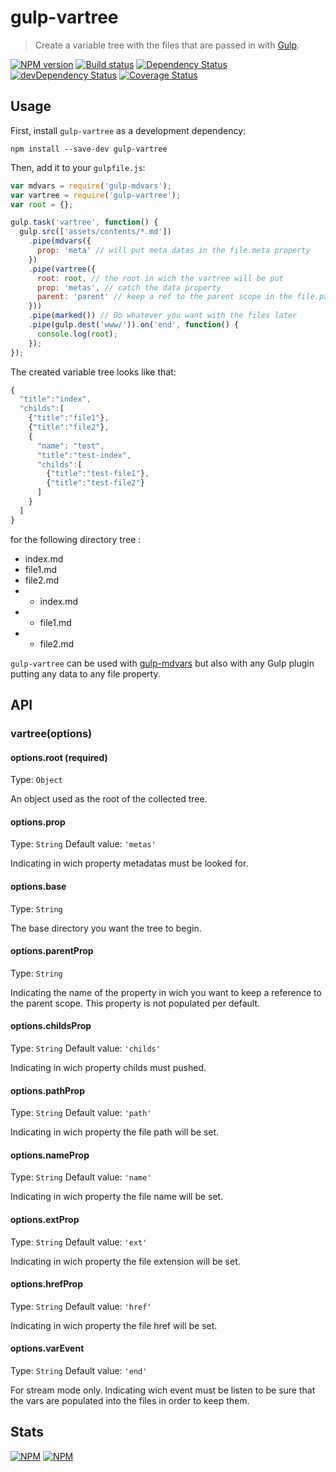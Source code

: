 # gulp-vartree
> Create a variable tree with the files that are passed in with [Gulp](http://gulpjs.com/).

[![NPM version](https://badge.fury.io/js/gulp-vartree.png)](https://npmjs.org/package/gulp-vartree) [![Build status](https://secure.travis-ci.org/nfroidure/gulp-vartree.png)](https://travis-ci.org/nfroidure/gulp-vartree) [![Dependency Status](https://david-dm.org/nfroidure/gulp-vartree.png)](https://david-dm.org/nfroidure/gulp-vartree) [![devDependency Status](https://david-dm.org/nfroidure/gulp-vartree/dev-status.png)](https://david-dm.org/nfroidure/gulp-vartree#info=devDependencies) [![Coverage Status](https://coveralls.io/repos/nfroidure/gulp-vartree/badge.png?branch=master)](https://coveralls.io/r/nfroidure/gulp-vartree?branch=master)

## Usage

First, install `gulp-vartree` as a development dependency:

```shell
npm install --save-dev gulp-vartree
```

Then, add it to your `gulpfile.js`:

```javascript
var mdvars = require('gulp-mdvars');
var vartree = require('gulp-vartree');
var root = {};

gulp.task('vartree', function() {
  gulp.src(['assets/contents/*.md'])
    .pipe(mdvars({
      prop: 'meta' // will put meta datas in the file.meta property
    })
    .pipe(vartree({
      root: root, // the root in wich the vartree will be put
      prop: 'metas', // catch the data property
      parent: 'parent' // keep a ref to the parent scope in the file.parent property
    }))
    .pipe(marked()) // Do whatever you want with the files later
    .pipe(gulp.dest('www/')).on('end', function() {
      console.log(root);
    });
});
```
The created variable tree looks like that:
```js
{
  "title":"index",
  "childs":[
    {"title":"file1"},
    {"title":"file2"},
    {
      "name": "test",
      "title":"test-index",
      "childs":[
        {"title":"test-file1"},
        {"title":"test-file2"}
      ]
    }
  ]
}
```
for the following directory tree :

* index.md
* file1.md
* file2.md
* * index.md
* * file1.md
* * file2.md

`gulp-vartree` can be used with
 [gulp-mdvars](https://github.com/nfroidure/gulp-mdvars) but also with any Gulp
 plugin putting any data to any file property.

## API

### vartree(options)

#### options.root (required)
Type: `Object`

An object used as the root of the collected tree.

#### options.prop
Type: `String`
Default value: `'metas'`

Indicating in wich property metadatas must be looked for.

#### options.base
Type: `String`

The base directory you want the tree to begin.

#### options.parentProp
Type: `String`

Indicating the name of the property in wich you want to keep a reference to the
 parent scope. This property is not populated per default.

#### options.childsProp
Type: `String`
Default value: `'childs'`

Indicating in wich property childs must pushed.

#### options.pathProp
Type: `String`
Default value: `'path'`

Indicating in wich property the file path will be set.

#### options.nameProp
Type: `String`
Default value: `'name'`

Indicating in wich property the file name will be set.

#### options.extProp
Type: `String`
Default value: `'ext'`

Indicating in wich property the file extension will be set.

#### options.hrefProp
Type: `String`
Default value: `'href'`

Indicating in wich property the file href will be set.


#### options.varEvent
Type: `String`
Default value: `'end'`

For stream mode only. Indicating wich event must be listen to be sure that the
 vars are populated into the files in order to keep them.

## Stats

[![NPM](https://nodei.co/npm/gulp-vartree.png?downloads=true&stars=true)](https://nodei.co/npm/gulp-iconfont/)
[![NPM](https://nodei.co/npm-dl/gulp-vartree.png)](https://nodei.co/npm/gulp-iconfont/)


